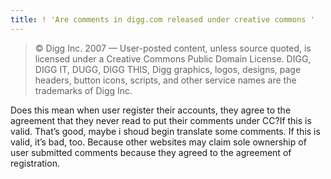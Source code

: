 ```yaml
---
title: ! 'Are comments in digg.com released under creative commons '
---
```


<blockquote>
  <p>© Digg Inc. 2007 — User-posted content, unless source quoted,  is licensed under a Creative Commons Public Domain License.
   DIGG, DIGG IT, DUGG, DIGG THIS, Digg graphics, logos, designs, page headers, button icons, scripts, and other service names are the trademarks of Digg Inc.</p>
</blockquote>

<p>Does this mean when user register their accounts, they agree to the agreement that they never read to put their comments under CC?If this is valid. That&#8217;s good, maybe i shoud begin translate some comments. If this is valid, it&#8217;s bad, too. Because other websites may claim sole ownership of user submitted comments because they agreed to the agreement of registration.</p>
